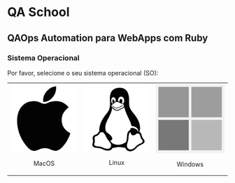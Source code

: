 # QA School

## QAOps Automation para WebApps com Ruby

### Sistema Operacional

Por favor, selecione o seu sistema operacional (SO):

<table>
  <tr>
    <td>
      <a href="macos/README.md">
        <img src="images/apple.png" alt="macOS" />
      </a>
      <p align="center">MacOS</p>
    </td>
    <td>
      <a href="linux/README.md">
        <img src="images/linux.png" alt="Ubuntu" />
      </a>
      <p align="center">Linux</p>
    </td>
    <td>
      <a href="windows/README.md">
        <img src="images/windows.png" alt="Windows">
      </a>
      <p align="center">Windows</p>
    </td>
  </tr>
</table>
